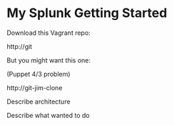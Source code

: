 # My Splunk Getting Started


Download this Vagrant repo:

http://git


But you might want this one:

(Puppet 4/3 problem)

http://git-jim-clone


Describe architecture

Describe what wanted to do
